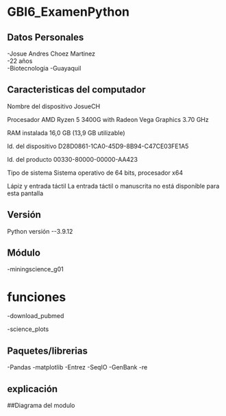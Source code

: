 # GBI6_ExamenPython


## Datos Personales
-Josue Andres Choez Martinez  
-22 años  
-Biotecnologia 
-Guayaquil


## Caracteristicas del computador
Nombre del dispositivo	JosueCH
 
Procesador	AMD Ryzen 5 3400G with Radeon Vega Graphics       3.70 GHz

RAM instalada	16,0 GB (13,9 GB utilizable)

Id. del dispositivo	D28D0861-1CA0-45D9-8B94-C47CE03FE1A5

Id. del producto	00330-80000-00000-AA423

Tipo de sistema	Sistema operativo de 64 bits, procesador x64

Lápiz y entrada táctil	La entrada táctil o manuscrita no está disponible para esta pantalla

## Versión 
Python versión --3.9.12

## Módulo
-miningscience_g01
# funciones
  -download_pubmed

   -science_plots

## Paquetes/librerias
-Pandas
-matplotlib
-Entrez
-SeqIO
-GenBank
-re



## explicación 


##Diagrama del modulo 
